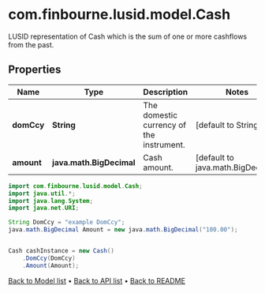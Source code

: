 # com.finbourne.lusid.model.Cash
LUSID representation of Cash which is the sum of one or more cashflows from the past.

## Properties

Name | Type | Description | Notes
------------ | ------------- | ------------- | -------------
**domCcy** | **String** | The domestic currency of the instrument. | [default to String]
**amount** | **java.math.BigDecimal** | Cash amount. | [default to java.math.BigDecimal]

```java
import com.finbourne.lusid.model.Cash;
import java.util.*;
import java.lang.System;
import java.net.URI;

String DomCcy = "example DomCcy";
java.math.BigDecimal Amount = new java.math.BigDecimal("100.00");


Cash cashInstance = new Cash()
    .DomCcy(DomCcy)
    .Amount(Amount);
```


[Back to Model list](../README.md#documentation-for-models) &#8226; [Back to API list](../README.md#documentation-for-api-endpoints) &#8226; [Back to README](../README.md)
